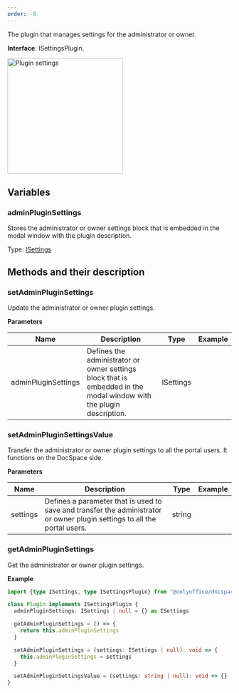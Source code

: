 ```yaml
---
order: -8
---
```


The plugin that manages settings for the administrator or owner.

**Interface**: ISettingsPlugin.

<img alt="Plugin settings" src="/assets/images/docspace/settings-block.png" width="260px">

## Variables

### adminPluginSettings

Stores the administrator or owner settings block that is embedded in the modal window with the plugin description.

Type: [ISettings](https://github.com/ONLYOFFICE/docspace-plugin-sdk/blob/master/src/interfaces/settings/ISettings.ts)

## Methods and their description

### setAdminPluginSettings

Update the administrator or owner plugin settings.

**Parameters**

| Name                | Description                                                                                                         | Type      | Example |
| ------------------- | ------------------------------------------------------------------------------------------------------------------- | --------- | ------- |
| adminPluginSettings | Defines the administrator or owner settings block that is embedded in the modal window with the plugin description. | ISettings |         |

### setAdminPluginSettingsValue

Transfer the administrator or owner plugin settings to all the portal users. It functions on the DocSpace side.

**Parameters**

| Name     | Description                                                                                                               | Type   | Example |
| -------- | ------------------------------------------------------------------------------------------------------------------------- | ------ | ------- |
| settings | Defines a parameter that is used to save and transfer the administrator or owner plugin settings to all the portal users. | string |         |

### getAdminPluginSettings

Get the administrator or owner plugin settings.

**Example**

``` typescript
import {type ISettings, type ISettingsPlugin} from "@onlyoffice/docspace-plugin-sdk"

class Plugin implements ISettingsPlugin {
  adminPluginSettings: ISettings | null = {} as ISettings

  getAdminPluginSettings = () => {
    return this.adminPluginSettings
  }

  setAdminPluginSettings = (settings: ISettings | null): void => {
    this.adminPluginSettings = settings
  }

  setAdminPluginSettingsValue = (settings: string | null): void => {}
}
```

